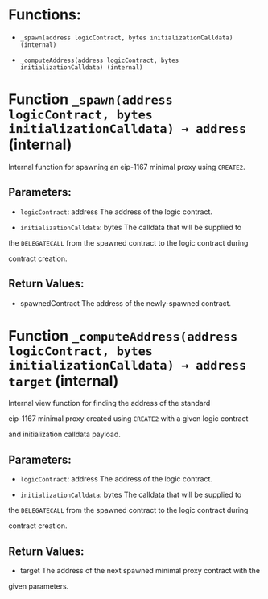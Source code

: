 # Functions:

- `_spawn(address logicContract, bytes initializationCalldata) (internal)`

- `_computeAddress(address logicContract, bytes initializationCalldata) (internal)`

# Function `_spawn(address logicContract, bytes initializationCalldata) → address` (internal)

Internal function for spawning an eip-1167 minimal proxy using `CREATE2`.

## Parameters:

- `logicContract`: address The address of the logic contract.

- `initializationCalldata`: bytes The calldata that will be supplied to

the `DELEGATECALL` from the spawned contract to the logic contract during

contract creation.

## Return Values:

- spawnedContract The address of the newly-spawned contract.

# Function `_computeAddress(address logicContract, bytes initializationCalldata) → address target` (internal)

Internal view function for finding the address of the standard

eip-1167 minimal proxy created using `CREATE2` with a given logic contract

and initialization calldata payload.

## Parameters:

- `logicContract`: address The address of the logic contract.

- `initializationCalldata`: bytes The calldata that will be supplied to

the `DELEGATECALL` from the spawned contract to the logic contract during

contract creation.

## Return Values:

- target The address of the next spawned minimal proxy contract with the

given parameters.
